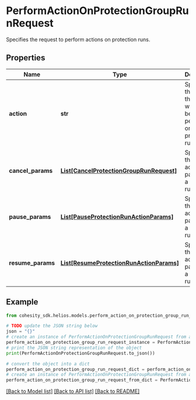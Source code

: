 # PerformActionOnProtectionGroupRunRequest

Specifies the request to perform actions on protection runs.

## Properties

Name | Type | Description | Notes
------------ | ------------- | ------------- | -------------
**action** | **str** | Specifies the type of the action which will be performed on protection runs. | 
**cancel_params** | [**List[CancelProtectionGroupRunRequest]**](CancelProtectionGroupRunRequest.md) | Specifies the cancel action params for a protection run. | [optional] 
**pause_params** | [**List[PauseProtectionRunActionParams]**](PauseProtectionRunActionParams.md) | Specifies the pause action params for a protection run. | [optional] 
**resume_params** | [**List[ResumeProtectionRunActionParams]**](ResumeProtectionRunActionParams.md) | Specifies the resume action params for a protection run. | [optional] 

## Example

```python
from cohesity_sdk.helios.models.perform_action_on_protection_group_run_request import PerformActionOnProtectionGroupRunRequest

# TODO update the JSON string below
json = "{}"
# create an instance of PerformActionOnProtectionGroupRunRequest from a JSON string
perform_action_on_protection_group_run_request_instance = PerformActionOnProtectionGroupRunRequest.from_json(json)
# print the JSON string representation of the object
print(PerformActionOnProtectionGroupRunRequest.to_json())

# convert the object into a dict
perform_action_on_protection_group_run_request_dict = perform_action_on_protection_group_run_request_instance.to_dict()
# create an instance of PerformActionOnProtectionGroupRunRequest from a dict
perform_action_on_protection_group_run_request_from_dict = PerformActionOnProtectionGroupRunRequest.from_dict(perform_action_on_protection_group_run_request_dict)
```
[[Back to Model list]](../README.md#documentation-for-models) [[Back to API list]](../README.md#documentation-for-api-endpoints) [[Back to README]](../README.md)


